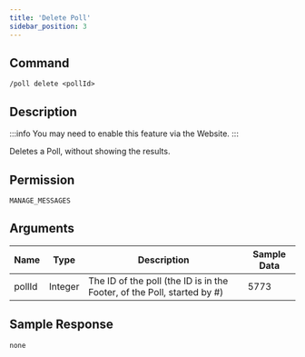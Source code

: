 ```yaml
---
title: 'Delete Poll'
sidebar_position: 3
---
```


## Command
```
/poll delete <pollId>
```

## Description
:::info
You may need to enable this feature via the Website.
:::

Deletes a Poll, without showing the results.

## Permission
`MANAGE_MESSAGES`

## Arguments
| Name | Type | Description | Sample Data |
| ---- | ---- | ----------- | ----------- |
| pollId | Integer | The ID of the poll (the ID is in the Footer, of the Poll, started by #) | 5773 |

## Sample Response
```
none
```
